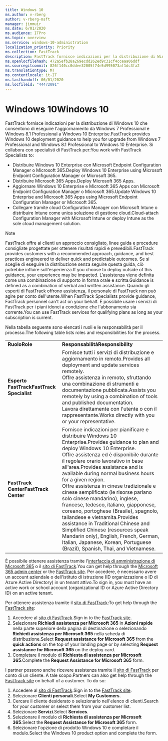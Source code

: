 ```yaml
---
title: Windows 10
ms.author: v-rberg
author: v-rberg-msft
manager: jimmuir
ms.date: 6/01/2020
ms.audience: ITPro
ms.topic: overview
ms.service: windows-10-administration
localization_priority: Priority
ms.collection: FastTrack
description: FastTrack fornisce indicazioni per la distribuzione di Windows 10 che consentono di eseguire l'aggiornamento da Windows 7 Professional e Windows 8.1 Professional a Windows 10 Enterprise.
ms.openlocfilehash: 472a5efb28a269ecdd262ed9c31cf4cceaa06ddf
ms.sourcegitcommit: 826f140cc0ddee32005f74e5d995073af1dc3fa2
ms.translationtype: MT
ms.contentlocale: it-IT
ms.lasthandoff: 06/01/2020
ms.locfileid: "44472091"
---
```

# <a name="windows-10"></a><span data-ttu-id="9d404-103">Windows 10</span><span class="sxs-lookup"><span data-stu-id="9d404-103">Windows 10</span></span>

<span data-ttu-id="9d404-104">FastTrack fornisce indicazioni per la distribuzione di Windows 10 che consentono di eseguire l'aggiornamento da Windows 7 Professional e Windows 8.1 Professional a Windows 10 Enterprise.</span><span class="sxs-lookup"><span data-stu-id="9d404-104">FastTrack provides Windows 10 deployment guidance to help you for upgrade from Windows 7 Professional and Windows 8.1 Professional to Windows 10 Enterprise.</span></span> <span data-ttu-id="9d404-105">Si collabora con specialisti di FastTrack per:</span><span class="sxs-lookup"><span data-stu-id="9d404-105">You work with FastTrack Specialists to:</span></span>

- <span data-ttu-id="9d404-106">Distribuire Windows 10 Enterprise con Microsoft Endpoint Configuration Manager o Microsoft 365.</span><span class="sxs-lookup"><span data-stu-id="9d404-106">Deploy Windows 10 Enterprise using Microsoft Endpoint Configuration Manager or Microsoft 365.</span></span>
- <span data-ttu-id="9d404-107">Distribuire Microsoft 365 Apps.</span><span class="sxs-lookup"><span data-stu-id="9d404-107">Deploy Microsoft 365 Apps.</span></span> 
- <span data-ttu-id="9d404-108">Aggiornare Windows 10 Enterprise e Microsoft 365 Apps con Microsoft Endpoint Configuration Manager o Microsoft 365.</span><span class="sxs-lookup"><span data-stu-id="9d404-108">Update Windows 10 Enterprise and Microsoft 365 Apps using Microsoft Endpoint Configuration Manager or Microsoft 365.</span></span>
- <span data-ttu-id="9d404-109">Collegare tramite cloud Configuration Manager con Microsoft Intune o distribuire Intune come unica soluzione di gestione cloud.</span><span class="sxs-lookup"><span data-stu-id="9d404-109">Cloud-attach Configuration Manager with Microsoft Intune or deploy Intune as the sole cloud management solution.</span></span>
  
> [!NOTE]
> <span data-ttu-id="9d404-110">FastTrack offre ai clienti un approccio consigliato, linee guida e procedure consigliate progettate per ottenere risultati rapidi e prevedibili.</span><span class="sxs-lookup"><span data-stu-id="9d404-110">FastTrack provides customers with a recommended approach, guidance, and best practices engineered to deliver quick and predictable outcomes.</span></span> <span data-ttu-id="9d404-111">Se si sceglie di eseguire la distribuzione senza seguire questa guida, ciò potrebbe influire sull'esperienza.</span><span class="sxs-lookup"><span data-stu-id="9d404-111">If you choose to deploy outside of this guidance, your experience may be impacted.</span></span> <span data-ttu-id="9d404-112">L'assistenza viene definita come una combinazione di supporto in forma orale e scritta.</span><span class="sxs-lookup"><span data-stu-id="9d404-112">Guidance is defined as a combination of verbal and written assistance.</span></span> <span data-ttu-id="9d404-113">Quando gli esperti di FastTrack offrono assistenza, il personale di FastTrack non può agire per conto dell'utente.</span><span class="sxs-lookup"><span data-stu-id="9d404-113">When FastTrack Specialists provide guidance, FastTrack personnel can't act on your behalf.</span></span> <span data-ttu-id="9d404-114">È possibile usare i servizi di FastTrack per i piani idonei a condizione che l'abbonamento sia corrente.</span><span class="sxs-lookup"><span data-stu-id="9d404-114">You can use FastTrack services for qualifying plans as long as your subscription is current.</span></span>  
    
<span data-ttu-id="9d404-115">Nella tabella seguente sono elencati i ruoli e le responsabilità per il processo.</span><span class="sxs-lookup"><span data-stu-id="9d404-115">The following table lists roles and responsibilities for the process.</span></span>

|||
|:-----|:-----|
|<span data-ttu-id="9d404-116">**Ruolo**</span><span class="sxs-lookup"><span data-stu-id="9d404-116">**Role**</span></span> <br/> |<span data-ttu-id="9d404-117">**Responsabilità**</span><span class="sxs-lookup"><span data-stu-id="9d404-117">**Responsibility**</span></span> <br/> |
|<span data-ttu-id="9d404-118">**Esperto FastTrack**</span><span class="sxs-lookup"><span data-stu-id="9d404-118">**FastTrack Specialist**</span></span> <br/> |<span data-ttu-id="9d404-119">Fornisce tutti i servizi di distribuzione e aggiornamento in remoto.</span><span class="sxs-lookup"><span data-stu-id="9d404-119">Provides all deployment and update services remotely.</span></span>  <br/> <span data-ttu-id="9d404-120">Offre assistenza in remoto, sfruttando una combinazione di strumenti e documentazione pubblicata.</span><span class="sxs-lookup"><span data-stu-id="9d404-120">Assists you remotely by using a combination of tools and published documentation.</span></span> <br/> <span data-ttu-id="9d404-121">Lavora direttamente con l'utente o con il rappresentante.</span><span class="sxs-lookup"><span data-stu-id="9d404-121">Works directly with you or your representative.</span></span>|
|<span data-ttu-id="9d404-122">**FastTrack Center**</span><span class="sxs-lookup"><span data-stu-id="9d404-122">**FastTrack Center**</span></span>  <br/> |<span data-ttu-id="9d404-123">Fornisce indicazioni per pianificare e distribuire Windows 10 Enterprise.</span><span class="sxs-lookup"><span data-stu-id="9d404-123">Provides guidance to plan and deploy Windows 10 Enterprise.</span></span>   <br/> <span data-ttu-id="9d404-124">Offre assistenza ed è disponibile durante il regolare orario lavorativo in base all'area.</span><span class="sxs-lookup"><span data-stu-id="9d404-124">Provides assistance and is available during normal business hours for a given region.</span></span> <br/> <span data-ttu-id="9d404-125">Offre assistenza in cinese tradizionale e cinese semplificato (le risorse parlano solo cinese mandarino), inglese, francese, tedesco, italiano, giapponese, coreano, portoghese (Brasile), spagnolo, tailandese e vietnamita.</span><span class="sxs-lookup"><span data-stu-id="9d404-125">Provides assistance in Traditional Chinese and Simplified Chinese (resources speak Mandarin only), English, French, German, Italian, Japanese, Korean, Portuguese (Brazil), Spanish, Thai, and Vietnamese.</span></span>|
 
<span data-ttu-id="9d404-126">È possibile ottenere assistenza tramite l'[interfaccia di amministrazione di Microsoft 365](https://go.microsoft.com/fwlink/?linkid=2032704) o il [sito di FastTrack](https://go.microsoft.com/fwlink/?linkid=780698).</span><span class="sxs-lookup"><span data-stu-id="9d404-126">You can get help through the [Microsoft 365 admin center](https://go.microsoft.com/fwlink/?linkid=2032704) or the [FastTrack site](https://go.microsoft.com/fwlink/?linkid=780698).</span></span> <span data-ttu-id="9d404-127">Per accedere, è necessario avere un account aziendale o dell'istituto di istruzione (ID organizzazione o ID di Azure Active Directory) in un tenant attivo.</span><span class="sxs-lookup"><span data-stu-id="9d404-127">To sign in, you must have an active work or school account (organizational ID or Azure Active Directory ID) on an active tenant.</span></span> 

<span data-ttu-id="9d404-128">Per ottenere assistenza tramite il [sito di FastTrack](https://go.microsoft.com/fwlink/?linkid=780698):</span><span class="sxs-lookup"><span data-stu-id="9d404-128">To get help through the [FastTrack site](https://go.microsoft.com/fwlink/?linkid=780698):</span></span> 
1.    <span data-ttu-id="9d404-129">Accedere al [sito di FastTrack](https://go.microsoft.com/fwlink/?linkid=780698).</span><span class="sxs-lookup"><span data-stu-id="9d404-129">Sign in to the [FastTrack site](https://go.microsoft.com/fwlink/?linkid=780698).</span></span> 
2.    <span data-ttu-id="9d404-130">Selezionare **Richiedi assistenza per Microsoft 365** in **Azioni rapide** nella parte superiore della pagina di destinazione o selezionando **Richiedi assistenza per Microsoft 365** nella scheda di distribuzione.</span><span class="sxs-lookup"><span data-stu-id="9d404-130">Select **Request assistance for Microsoft 365** from the **quick actions** on the top of your landing page or by selecting **Request assistance for Microsoft 365** on the deploy card.</span></span>
3.    <span data-ttu-id="9d404-131">Completare il modulo di **Richiesta di assistenza per Microsoft 365**.</span><span class="sxs-lookup"><span data-stu-id="9d404-131">Complete the **Request Assistance for Microsoft 365** form.</span></span>
  
<span data-ttu-id="9d404-p104">I partner possono anche ricevere assistenza tramite il [sito di FastTrack](https://go.microsoft.com/fwlink/?linkid=780698) per conto di un cliente. A tale scopo:</span><span class="sxs-lookup"><span data-stu-id="9d404-p104">Partners can also get help through the [FastTrack site](https://go.microsoft.com/fwlink/?linkid=780698) on behalf of a customer. To do so:</span></span>
1.    <span data-ttu-id="9d404-134">Accedere al [sito di FastTrack](https://go.microsoft.com/fwlink/?linkid=780698).</span><span class="sxs-lookup"><span data-stu-id="9d404-134">Sign in to the [FastTrack site](https://go.microsoft.com/fwlink/?linkid=780698).</span></span> 
2.    <span data-ttu-id="9d404-135">Selezionare **Clienti personali**.</span><span class="sxs-lookup"><span data-stu-id="9d404-135">Select **My Customers**.</span></span>
3.    <span data-ttu-id="9d404-136">Cercare il cliente desiderato o selezionarlo nell'elenco di clienti.</span><span class="sxs-lookup"><span data-stu-id="9d404-136">Search for your customer or select them from your customer list.</span></span>
4.    <span data-ttu-id="9d404-137">Selezionare **Servizi**.</span><span class="sxs-lookup"><span data-stu-id="9d404-137">Select **Services**.</span></span>
5.    <span data-ttu-id="9d404-138">Selezionare il modulo di **Richiesta di assistenza per Microsoft 365**.</span><span class="sxs-lookup"><span data-stu-id="9d404-138">Select the **Request Assistance for Microsoft 365** form.</span></span>
6.    <span data-ttu-id="9d404-139">Selezionare l'opzione di prodotto Windows 10 e completare il modulo.</span><span class="sxs-lookup"><span data-stu-id="9d404-139">Select the Windows 10 product option and complete the form.</span></span>
 
